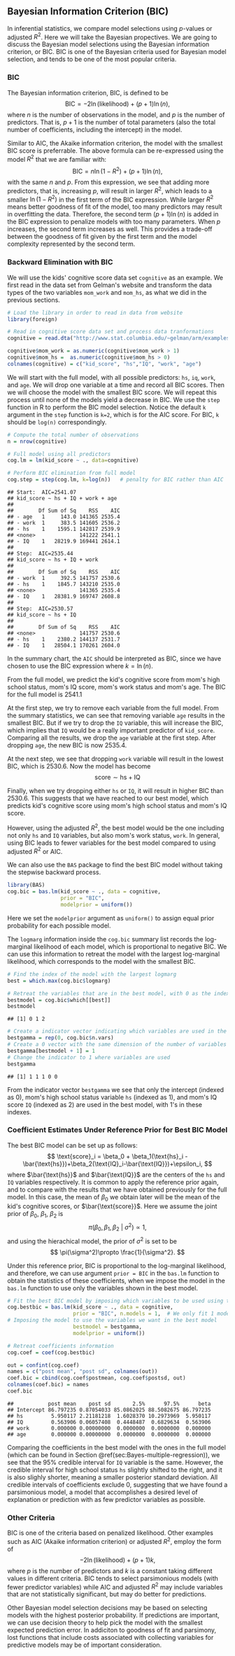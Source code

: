 ## Bayesian Information Criterion (BIC)

In inferential statistics, we compare model selections using $p$-values or adjusted $R^2$. Here we will take the Bayesian propectives. We are going to discuss the Bayesian model selections using the Bayesian information criterion, or BIC. BIC is one of the Bayesian criteria used for Bayesian model selection, and tends to be one of the most popular criteria. 


### BIC

The Bayesian information criterion, BIC, is defined to be
$$ \text{BIC} = -2\ln(\text{likelihood}) + (p+1)\ln(n), $$
where $n$ is the number of observations in the model, and $p$ is the number of predictors. That is, $p+1$ is the number of total parameters (also the total number of coefficients, including the intercept) in the model.

Similar to AIC, the Akaike information criterion, the model with the smallest BIC score is preferrable. The above formula can be re-expressed using the model $R^2$ that we are familiar with:
$$ \text{BIC} = n\ln(1-R^2)+(p+1)\ln(n), $$
with the same $n$ and $p$. From this expression, we see that adding more predictors, that is, increasing $p$, will result in larger $R^2$, which leads to a smaller $\ln(1-R^2)$ in the first term of the BIC expression. While larger $R^2$ means better goodness of fit of the model, too many predictors may result in overfitting the data. Therefore, the second term $(p+1)\ln(n)$ is added in the BIC expression to penalize models with too many parameters. When $p$ increases, the second term increases as well. This provides a trade-off between the goodness of fit given by the first term and the model complexity represented by the second term.

### Backward Elimination with BIC

We will use the kids' cognitive score data set `cognitive` as an example. We first read in the data set from Gelman's website and transform the data types of the two variables `mom_work` and `mom_hs`, as what we did in the previous sections.


```r
# Load the library in order to read in data from website
library(foreign)    

# Read in cognitive score data set and process data tranformations
cognitive = read.dta("http://www.stat.columbia.edu/~gelman/arm/examples/child.iq/kidiq.dta")

cognitive$mom_work = as.numeric(cognitive$mom_work > 1)
cognitive$mom_hs =  as.numeric(cognitive$mom_hs > 0)
colnames(cognitive) = c("kid_score", "hs","IQ", "work", "age")
```

We will start with the full model, with all possible predictors: `hs`, `iq`, `work`, and `age`. We will drop one variable at a time and record all BIC scores. Then we will choose the model with the smallest BIC score. We will repeat this process until none of the models yield a decrease in BIC. We use the `step` function in R to perform the BIC model selection. Notice the default `k` argument in the `step` function is `k=2`, which is for the AIC score. For BIC, `k` should be `log(n)` correspondingly.


```r
# Compute the total number of observations
n = nrow(cognitive)

# Full model using all predictors
cog.lm = lm(kid_score ~ ., data=cognitive)

# Perform BIC elimination from full model
cog.step = step(cog.lm, k=log(n))   # penalty for BIC rather than AIC
```

```
## Start:  AIC=2541.07
## kid_score ~ hs + IQ + work + age
## 
##        Df Sum of Sq    RSS    AIC
## - age   1     143.0 141365 2535.4
## - work  1     383.5 141605 2536.2
## - hs    1    1595.1 142817 2539.9
## <none>              141222 2541.1
## - IQ    1   28219.9 169441 2614.1
## 
## Step:  AIC=2535.44
## kid_score ~ hs + IQ + work
## 
##        Df Sum of Sq    RSS    AIC
## - work  1     392.5 141757 2530.6
## - hs    1    1845.7 143210 2535.0
## <none>              141365 2535.4
## - IQ    1   28381.9 169747 2608.8
## 
## Step:  AIC=2530.57
## kid_score ~ hs + IQ
## 
##        Df Sum of Sq    RSS    AIC
## <none>              141757 2530.6
## - hs    1    2380.2 144137 2531.7
## - IQ    1   28504.1 170261 2604.0
```

In the summary chart, the `AIC` should be interpreted as BIC, since we have chosen to use the BIC expression where $k=\ln(n)$.

From the full model, we predict the kid's cognitive score from mom's high school status, mom's IQ score, mom's work status and mom's age. The BIC for the full model is 2541.1 <!--(from the row starting with `<none>`).-->

At the first step, we try to remove each variable from the full model. From the summary statistics, we can see that removing variable `age` results in the smallest BIC. But if we try to drop the `IQ` variable, this will increase the BIC, which implies that `IQ` would be a really important predictor of `kid_score`. Comparing all the results, we drop the `age` variable at the first step. After dropping `age`, the new BIC is now 2535.4.

At the next step, we see that dropping `work` variable will result in the lowest BIC, which is 2530.6. Now the model has become
$$ \text{score} \sim \text{hs} + \text{IQ} $$

Finally, when we try dropping either `hs` or `IQ`, it will result in higher BIC than 2530.6. This suggests that we have reached to our best model, which predicts kid's cognitive score using mom's high school status and mom's IQ score. 

However, using the adjusted $R^2$, the best model would be the one including not only `hs` and `IQ` variables, but also mom's work status, `work`. In general, using BIC leads to fewer variables for the best model compared to using adjusted $R^2$ or AIC.

We can also use the `BAS` package to find the best BIC model without taking the stepwise backward process.

```r
library(BAS)
cog.bic = bas.lm(kid_score ~ ., data = cognitive,
                 prior = "BIC",
                 modelprior = uniform())
```
Here we set the `modelprior` argument as `uniform()` to assign equal prior probability for each possible model.

The `logmarg` information inside the `cog.bic` summary list records the log-marginal likelihood of each model, which is proportional to negative BIC. We can use this information to retreat the model with the largest log-marginal likelihood, which corresponds to the model with the smallest BIC. 


```r
# Find the index of the model with the largest logmarg
best = which.max(cog.bic$logmarg)

# Retreat the variables that are in the best model, with 0 as the index of the intercept
bestmodel = cog.bic$which[[best]]
bestmodel
```

```
## [1] 0 1 2
```

```r
# Create a indicator vector indicating which variables are used in the best model
bestgamma = rep(0, cog.bic$n.vars) 
# Create a 0 vector with the same dimension of the number of variables in the full model
bestgamma[bestmodel + 1] = 1  
# Change the indicator to 1 where variables are used
bestgamma
```

```
## [1] 1 1 1 0 0
```

From the indicator vector `bestgamma` we see that only the intercept (indexed as 0), mom's high school status variable `hs` (indexed as 1), and mom's IQ score `IQ` (indexed as 2) are used in the best model, with 1's in these indexes.


### Coefficient Estimates Under Reference Prior for Best BIC Model

The best BIC model can be set up as follows:
$$ \text{score}_i = \beta_0 + \beta_1(\text{hs}_i - \bar{\text{hs}})+\beta_2(\text{IQ}_i-\bar{\text{IQ}})+\epsilon_i, $$
where $\bar{\text{hs}}$ and $\bar{\text{IQ}}$ are the centers of the `hs` and `IQ` variables respectively. It is common to apply the reference prior again, and to compare with the results that we have obtained previously for the full model. In this case, the mean of $\beta_0$ we obtain later will be the mean of the kid's cognitive scores, or $\bar{\text{score}}$. Here we assume the joint prior of $\beta_0,\ \beta_1,\ \beta_2$ is
$$ \pi(\beta_0,\beta_1,\beta_2~|~\sigma^2) \propto 1, $$
and using the hierachical model, the prior of $\sigma^2$ is set to be
$$ \pi(\sigma^2)\propto \frac{1}{\sigma^2}. $$

Under this reference prior, BIC is proportional to the log-marginal likelihood, and therefore, we can use argument `prior = BIC` in the `bas.lm` function to obtain the statistics of these coefficients, when we impose the model in the `bas.lm` function to use only the variables shown in the best model.

```r
# Fit the best BIC model by imposing which variables to be used using the indicators
cog.bestbic = bas.lm(kid_score ~ ., data = cognitive,
                     prior = "BIC", n.models = 1,  # We only fit 1 model
# Imposing the model to use the variables we want in the best model
                     bestmodel = bestgamma,        
                     modelprior = uniform())

# Retreat coefficients information
cog.coef = coef(cog.bestbic)

out = confint(cog.coef)
names = c("post mean", "post sd", colnames(out))
coef.bic = cbind(cog.coef$postmean, cog.coef$postsd, out)
colnames(coef.bic) = names
coef.bic
```

```
##           post mean    post sd       2.5%      97.5%      beta
## Intercept 86.797235 0.87054033 85.0862025 88.5082675 86.797235
## hs         5.950117 2.21181218  1.6028370 10.2973969  5.950117
## IQ         0.563906 0.06057408  0.4448487  0.6829634  0.563906
## work       0.000000 0.00000000  0.0000000  0.0000000  0.000000
## age        0.000000 0.00000000  0.0000000  0.0000000  0.000000
```

Comparing the coefficients in the best model with the ones in the full model (which can be found in Section \@ref(sec:Bayes-multiple-regression)), we see that the 95\% credible interval for `IQ` variable is the same. However, the credible interval for high school status `hs` slightly shifted to the right, and it is also slighly shorter, meaning a smaller posterior standard deviation. All credible intervals of coefficients exclude 0, suggesting that we have found a parsimonious model, a model that accomplishes a desired level of explanation or prediction with as few predictor variables as possible.

### Other Criteria

BIC is one of the criteria based on penalized likelihood. Other examples such as AIC (Akaike information criterion) or adjusted $R^2$, employ the form of 
$$ -2\ln(\text{likelihood}) + (p+1)k,$$
where $p$ is the number of predictors and $k$ is a constant taking different values in different criteria. BIC tends to select parsimonious models (with fewer predictor variables) while AIC and adjusted $R^2$ may include variables that are not statistically significant, but may do better for predictions.

Other Bayesian model selection decisions may be based on selecting models with the highest posterior probability. If predictions are important, we can use decision theory to help pick the model with the smallest expected prediction error. In addiciton to goodness of fit and parsimony, lost functions that include costs associated with collecting variables for predictive models may be of important consideration. 




